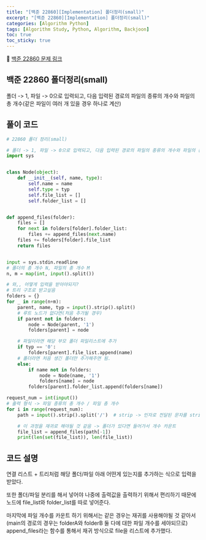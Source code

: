 ```yaml
---
title: "[백준 22860][Implementation] 폴더정리(small)"
excerpt: "[백준 22860][Implementation] 폴더정리(small)"
categories: [Algorithm Python]
tags: [Algorithm Study, Python, Algorithm, Backjoon]
toc: true
toc_sticky: true
---
```


📌 [백준 22860 문제 링크](https://www.acmicpc.net/problem/22860) <br>

## 백준 22860 폴더정리(small)

폴더 -> 1, 파일 -> 0으로 입력되고, 다음 입력된 경로의 파일의 종류의 개수와 파일의 총 개수(같은 파일이 여러 개 있을 경우 하나로 계산)

## 풀이 코드

```python
# 22860 폴더 정리(small)

# 폴더 -> 1, 파일 -> 0으로 입력되고, 다음 입력된 경로의 파일의 종류의 개수와 파일의 총 개수(같은 파일이 여러 개 있을 경우 하나로 계산)
import sys


class Node(object):
    def __init__(self, name, type):
        self.name = name
        self.type = typ
        self.file_list = []
        self.folder_list = []


def append_files(folder):
    files = []
    for next in folders[folder].folder_list:
        files += append_files(next.name)
    files += folders[folder].file_list
    return files


input = sys.stdin.readline
# 폴더의 총 개수 N, 파일의 총 개수 M
n, m = map(int, input().split())

# 와,, 어떻게 입력을 받아야되지?
# 트리 구조로 받고싶음
folders = {}
for _ in range(n+m):
    parent, name, typ = input().strip().split()
    # 루트 노드가 없다면(처음 추가될 경우)
    if parent not in folders:
        node = Node(parent, '1')
        folders[parent] = node

    # 파일이라면 해당 부모 폴더 파일리스트에 추가
    if typ == '0':
        folders[parent].file_list.append(name)
    # 폴더라면 처음 생긴 폴더만 추가해주면 됨.
    else:
        if name not in folders:
            node = Node(name, '1')
            folders[name] = node
        folders[parent].folder_list.append(folders[name])

request_num = int(input())
# 출력 형식 -> 파일 종류의 총 개수 / 파일 총 개수
for i in range(request_num):
    path = input().strip().split('/')  # strip -> 인자로 전달된 문자를 string의 오른족에서 제거

    # 이 과정을 재귀로 해야될 것 같음 -> 폴더가 있다면 들어가서 개수 카운트
    file_list = append_files(path[-1])
    print(len(set(file_list)), len(file_list))

```

## 코드 설명

연결 리스트 + 트리처럼 해당 폴더/파일 아래 어떤게 있는지를 추가하는 식으로 입력을 받았다. <br>

또한 폴더/파일 분리를 해서 넣어야 나중에 출력값을 출력하기 위해서 편리하기 때문에 노드에 file_list와 folder_list를 따로 넣어준다. <br>

마지막에 파일 개수를 카운트 하기 위해서는 같은 경우는 재귀를 사용해야될 것 같아서(main의 경로의 경우는 folderA와 folderB 둘 다에 대한 파일 개수를 세야되므로) append_files라는 함수를 통해서 재귀 방식으로 file을 리스트에 추가했다.
